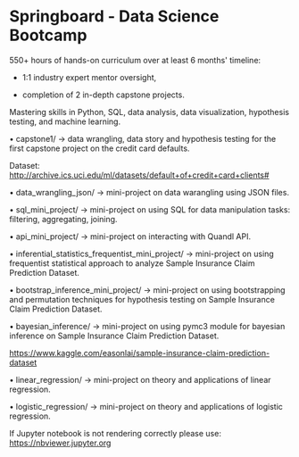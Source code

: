 # Springboard - Data Science Bootcamp

550+ hours of hands-on curriculum over at least 6 months' timeline:

- 1:1 industry expert mentor oversight, 

- completion of 2 in-depth capstone projects. 

Mastering skills in Python, SQL, data analysis, data visualization, hypothesis testing, and machine learning.

• capstone1/ -> data wrangling, data story and hypothesis testing for the first capstone project on the credit card defaults.
 
Dataset: http://archive.ics.uci.edu/ml/datasets/default+of+credit+card+clients#

• data_wrangling_json/ -> mini-project on data warangling using JSON files.

• sql_mini_project/ -> mini-project on using SQL for data manipulation tasks: filtering, aggregating, joining.

• api_mini_project/ -> mini-project on interacting with Quandl API.

• inferential_statistics_frequentist_mini_project/ -> mini-project on using frequentist statistical approach to analyze Sample Insurance Claim Prediction Dataset.

• bootstrap_inference_mini_project/ -> mini-project on using bootstrapping and permutation techniques for hypothesis testing on Sample Insurance Claim Prediction Dataset.

• bayesian_inference/ -> mini-project on using pymc3 module for bayesian inference on Sample Insurance Claim Prediction Dataset.

https://www.kaggle.com/easonlai/sample-insurance-claim-prediction-dataset

• linear_regression/ -> mini-project on theory and applications of linear regression.

• logistic_regression/ -> mini-project on theory and applications of logistic regression.

If Jupyter notebook is not rendering correctly please use: https://nbviewer.jupyter.org

